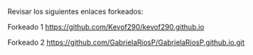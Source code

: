 Revisar los siguientes enlaces forkeados:

Forkeado 1
https://github.com/Kevof290/kevof290.github.io

Forkeado 2
https://github.com/GabrielaRiosP/GabrielaRiosP.github.io.git
